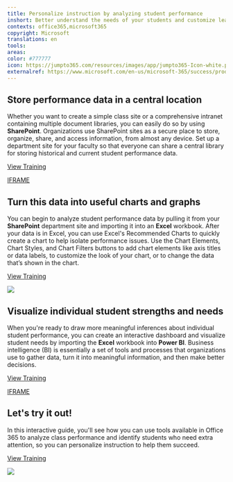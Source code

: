 ```yaml
---
title: Personalize instruction by analyzing student performance
inshort: Better understand the needs of your students and customize learning plans based on their performance.
contexts: office365,microsoft365
copyright: Microsoft
translations: en
tools: 
areas: 
color: #777777
icon: https://jumpto365.com/resources/images/app/jumpto365-Icon-white.png
externalref: https://www.microsoft.com/en-us/microsoft-365/success/productivitylibrary/personalize-instruction-by-analyzing-student-performance
---
```


## Store performance data in a central location

Whether you want to create a simple class site or a comprehensive intranet containing multiple document libraries, you can easily do so by using **SharePoint**. Organizations use SharePoint sites as a secure place to store, organize, share, and access information, from almost any device. Set up a department site for your faculty so that everyone can share a central library for storing historical and current student performance data.

[View Training](https://support.office.com/article/Create-a-team-site-in-SharePoint-Online-ef10c1e7-15f3-42a3-98aa-b5972711777d)

[IFRAME](https://www.microsoft.com/en-us/videoplayer/embed/RE1UCma)

## Turn this data into useful charts and graphs

You can begin to analyze student performance data by pulling it from your **SharePoint** department site and importing it into an **Excel** workbook. After your data is in Excel, you can use Excel's Recommended Charts to quickly create a chart to help isolate performance issues. Use the Chart Elements, Chart Styles, and Chart Filters buttons to add chart elements like axis titles or data labels, to customize the look of your chart, or to change the data that’s shown in the chart.

[View Training](https://support.office.com/article/Create-a-chart-with-recommended-charts-cd131b77-79c7-4537-a438-8db20cea84c0)

![](http://img-prod-cms-rt-microsoft-com.akamaized.net/cms/api/am/imageFileData/RE1MNrK?ver=f7d0)

## Visualize individual student strengths and needs

When you're ready to draw more meaningful inferences about individual student performance, you can create an interactive dashboard and visualize student needs by importing the **Excel** workbook into **Power BI**. Business intelligence (BI) is essentially a set of tools and processes that organizations use to gather data, turn it into meaningful information, and then make better decisions.

[View Training](https://powerbi.microsoft.com/en-us/guided-learning/powerbi-learning-5-2-upload-excel/)

[IFRAME](https://www.microsoft.com/en-us/videoplayer/embed/RE1UK8Y)

## Let's try it out!

In this interactive guide, you'll see how you can use tools available in Office 365 to analyze class performance and identify students who need extra attention, so you can personalize instruction to help them succeed.

[View Training](http://office365-education.cloudguides.com:80/embed/15w)

![](http://img-prod-cms-rt-microsoft-com.akamaized.net/cms/api/am/imageFileData/RE1MMM3?ver=0d04)

